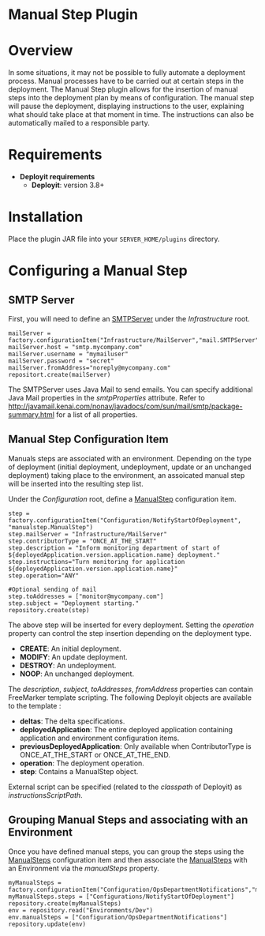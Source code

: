 # Manual Step Plugin #

# Overview #

In some situations, it may not be possible to fully automate a deployment process. Manual processes have to be carried out at certain steps in the deployment. The Manual Step plugin allows for the insertion of manual steps into the deployment plan by means of configuration.  The manual step will pause the deployment, displaying instructions to the user, explaining what should take place at that moment in time. The instructions can also be automatically mailed to a responsible party.

# Requirements #

* **Deployit requirements**
	* **Deployit**: version 3.8+

# Installation #

Place the plugin JAR file into your `SERVER_HOME/plugins` directory. 

# Configuring a Manual Step #

## SMTP Server ##

First, you will need to define an [SMTPServer](#mail.SMTPServer) under the *Infrastructure* root.

	mailServer = factory.configurationItem("Infrastructure/MailServer","mail.SMTPServer")
	mailServer.host = "smtp.mycompany.com"
	mailServer.username = "mymailuser"
	mailServer.password = "secret"
	mailServer.fromAddress="noreply@mycompany.com"
	repositort.create(mailServer)
	
The SMTPServer uses Java Mail to send emails. You can specify additional Java Mail properties in the *smtpProperties* attribute. Refer to http://javamail.kenai.com/nonav/javadocs/com/sun/mail/smtp/package-summary.html for a list of all properties.

## Manual Step Configuration Item ##

Manuals steps are associated with an environment. Depending on the type of deployment (initial deployment, undeployment, update or an unchanged deployment) taking place to the environment, an assoicated manual step will be inserted into the resulting step list.

Under the *Configuration* root, define a [ManualStep](#manualstep.ManualStep) configuration item. 

	step = factory.configurationItem("Configuration/NotifyStartOfDeployment", "manualstep.ManualStep")
	step.mailServer = "Infrastructure/MailServer"
	step.contributorType = "ONCE_AT_THE_START"
	step.description = "Inform monitoring department of start of ${deployedApplication.version.application.name} deployment."
	step.instructions="Turn monitoring for application ${deployedApplication.version.application.name}"
	step.operation="ANY"
	
	#Optional sending of mail
	step.toAddresses = ["monitor@mycompany.com"]
	step.subject = "Deployment starting."
	repository.create(step)

The above step will be inserted for every deployment. Setting the *operation* property can control the step insertion depending on the deployment type.

* **CREATE**: An initial deployment.
* **MODIFY**: An update deployment.
* **DESTROY**: An undeployment.
* **NOOP**: An unchanged deployment.

The *description*, *subject*, *toAddresses*, *fromAddress* properties can contain FreeMarker template scripting. The following Deployit objects are available to the template :

* **deltas**: The delta specifications.
* **deployedApplication**: The entire deployed application containing application and environment configuration items.
* **previousDeployedApplication**: Only available when ContributorType is ONCE_AT_THE_START or ONCE_AT_THE_END.
* **operation**: The deployment operation.
* **step**: Contains a ManualStep object.

External script can be specified (related to the _classpath_ of Deployit) as *instructionsScriptPath*.


## Grouping Manual Steps and associating with an Environment ##

Once you have defined manual steps, you can group the steps using the [ManualSteps](#manualstep.ManualSteps) configuration item and then associate the [ManualSteps](#manualstep.ManualSteps) with an Environment via the *manualSteps* property.

	myManualSteps = factory.configurationItem("Configuration/OpsDepartmentNotifications","manualstep.ManualSteps")
	myManualSteps.steps = ["Configurations/NotifyStartOfDeployment"]
	repository.create(myManualSteps)
	env = repository.read("Environments/Dev")
	env.manualSteps = ["Configuration/OpsDepartmentNotifications"]
	repository.update(env)
	



